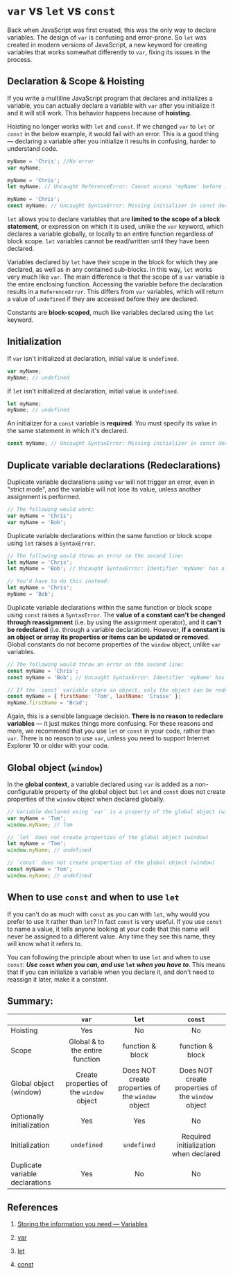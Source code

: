 # `var` vs `let` vs `const`

Back when JavaScript was first created, this was the only way to declare variables. The design of `var` is confusing and error-prone. So `let` was created in modern versions of JavaScript, a new keyword for creating variables that works somewhat differently to `var`, fixing its issues in the process.

## Declaration & Scope & Hoisting

If you write a multiline JavaScript program that declares and initializes a variable, you can actually declare a variable with `var` after you initialize it and it will still work. This behavior happens because of **hoisting**.

Hoisting no longer works with `let` and `const`. If we changed `var` to `let` or `const` in the below example, it would fail with an error. This is a good thing — declaring a variable after you initialize it results in confusing, harder to understand code.

```js
myName = 'Chris'; //No error
var myName;
```

```js
myName = 'Chris';
let myName; // Uncaught ReferenceError: Cannot access 'myName' before initialization
```

```js
myName = 'Chris';
const myName; // Uncaught SyntaxError: Missing initializer in const declaration
```

`let` allows you to declare variables that are **limited to the scope of a block statement**, or expression on which it is used, unlike the `var` keyword, which declares a variable globally, or locally to an entire function regardless of block scope. `let` variables cannot be read/written until they have been declared.

Variables declared by `let` have their scope in the block for which they are declared, as well as in any contained sub-blocks. In this way, `let` works very much like `var`. The main difference is that the scope of a `var` variable is the entire enclosing function. Accessing the variable before the declaration results in a `ReferenceError`. This differs from `var` variables, which will return a value of `undefined` if they are accessed before they are declared.

Constants are **block-scoped**, much like variables declared using the `let` keyword.

## Initialization

If `var` isn't initialized at declaration, initial value is `undefined`.

```js
var myName;
myName; // undefined
```

If `let` isn't initialized at declaration, initial value is `undefined`.

```js
let myName;
myName; // undefined
```

An initializer for a `const` variable is **required**. You must specify its value in the same statement in which it's declared.

```js
const myName; // Uncaught SyntaxError: Missing initializer in const declaration
```

## Duplicate variable declarations (Redeclarations)

Duplicate variable declarations using `var` will not trigger an error, even in "strict mode", and the variable will not lose its value, unless another assignment is performed.

```js
// The following would work:
var myName = 'Chris';
var myName = 'Bob';
```

Duplicate variable declarations within the same function or block scope using `let` raises a `SyntaxError`.

```js
// The following would throw an error on the second line:
let myName = 'Chris';
let myName = 'Bob'; // Uncaught SyntaxError: Identifier 'myName' has already been declared

// You'd have to do this instead:
let myName = 'Chris';
myName = 'Bob';
```

Duplicate variable declarations within the same function or block scope using `const` raises a `SyntaxError`. The **value of a constant can't be changed through reassignment** (i.e. by using the assignment operator), and it **can't be redeclared** (i.e. through a variable declaration). However, **if a constant is an object or array its properties or items can be updated or removed**. Global constants do not become properties of the `window` object, unlike `var` variables.

```js
// The following would throw an error on the second line:
const myName = 'Chris';
const myName = 'Bob'; // Uncaught SyntaxError: Identifier 'myName' has already been declared

// If the `const` variable store an object, only the object can be redefined but the variable can NOT be reassignmen to another value/object
const myName = { firstName: 'Tom', lastName: 'Cruise' };
myName.firstName = 'Brad';
```

Again, this is a sensible language decision. **There is no reason to redeclare variables** — it just makes things more confusing. For these reasons and more, we recommend that you use `let` or `const` in your code, rather than `var`. There is no reason to use `var`, unless you need to support Internet Explorer 10 or older with your code.

## Global object (`window`)

In the **global context**, a variable declared using `var` is added as a non-configurable property of the global object but `let` and `const` does not create properties of the `window` object when declared globally.

```js
// Variable declared using `var` is a property of the global object (window)
var myName = 'Tom';
window.myName; // Tom

// `let` does not create properties of the global object (window)
let myName = 'Tom';
window.myName; // undefined

// `const` does not create properties of the global object (window)
const myName = 'Tom';
window.myName; // undefined
```

## When to use `const` and when to use `let`

If you can't do as much with `const` as you can with `let`, why would you prefer to use it rather than `let`? In fact `const` is very useful. If you use `const` to name a value, it tells anyone looking at your code that this name will never be assigned to a different value. Any time they see this name, they will know what it refers to.

You can following the principle about when to use `let` and when to use `const`: **_Use_ `const` _when you can, and use_ `let` _when you have to_**. This means that if you can initialize a variable when you declare it, and don't need to reassign it later, make it a constant.

## Summary:

|                                  |                   `var`                   |                       `let`                       |                      `const`                      |
| :------------------------------- | :---------------------------------------: | :-----------------------------------------------: | :-----------------------------------------------: |
| Hoisting                         |                    Yes                    |                        No                         |                        No                         |
| Scope                            |      Global & to the entire function      |                 function & block                  |                 function & block                  |
| Global  object (window)          | Create  properties of the `window` object | Does NOT create properties of the `window` object | Does NOT create properties of the `window` object |
| Optionally initialization        |                    Yes                    |                        Yes                        |                        No                         |
| Initialization                   |                `undefined`                |                    `undefined`                    |       Required initialization when declared       |
| Duplicate  variable declarations |                    Yes                    |                        No                         |                        No                         |



## References

1. [Storing the information you need — Variables](https://developer.mozilla.org/en-US/docs/Learn/JavaScript/First_steps/Variables)

2. [var](https://developer.mozilla.org/en-US/docs/Web/JavaScript/Reference/Statements/var#var_hoisting)

3. [let](https://developer.mozilla.org/en-US/docs/Web/JavaScript/Reference/Statements/let)

4. [const](https://developer.mozilla.org/en-US/docs/Web/JavaScript/Reference/Statements/const)

   
